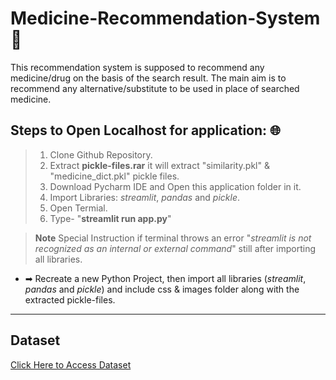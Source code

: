 # Medicine-Recommendation-System 💊

This recommendation system is supposed to recommend any medicine/drug on the basis of the search result.
The main aim is to recommend any alternative/substitute to be used in place of searched medicine.

## Steps to Open Localhost for application: 🌐
> 1. Clone Github Repository.
> 2. Extract **pickle-files.rar** it will extract "similarity.pkl" & "medicine_dict.pkl" pickle files.
> 3. Download Pycharm IDE and Open this application folder in it.  
> 4. Import Libraries: *streamlit*, *pandas* and *pickle*.
> 5. Open Termial.
> 6. Type- "**streamlit run app.py**"

>  **Note** Special Instruction if terminal throws an error "*streamlit is not recognized as an internal or external command*" still after importing all libraries.
* ➡ Recreate a new Python Project, then import all libraries (*streamlit*, *pandas* and *pickle*) and include css & images folder along with the extracted pickle-files.


---

##  Dataset 
[Click Here to Access Dataset](https://www.kaggle.com/code/mpwolke/medicine-recommendation/data "Kaggle Site") 
